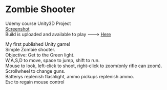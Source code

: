 # Zombie Shooter

Udemy course Unity3D Project  
<a href="https://simmercdn.com/unity/ACcDX7o8SIhpe2f7EMxhyjMOBcB2/content/083db3cd-4dab-8c44-70f3-61f703e5f22e/screens/2.png">Screenshot</a>  
Build is uploaded and available to play ---> <a href="https://sharemygame.com/@Trihkal/zombieshooter">Here</a>  

My first published Unity game!  
Simple Zombie shooter.  
Objective: Get to the Green light.  
W,A,S,D to move, space to jump, shift to run.  
Mouse to look, left-click to shoot, right-click to zoom(only rifle can zoom).  
Scrollwheel to change guns.  
Batterys replenish flashlight, ammo pickups replenish ammo.  
Esc to regain mouse control
